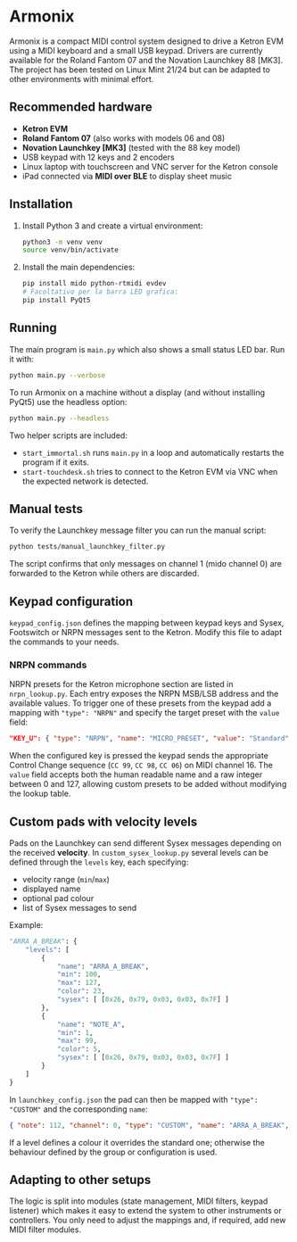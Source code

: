 # Armonix

Armonix is a compact MIDI control system designed to drive a Ketron EVM
using a MIDI keyboard and a small USB keypad.  Drivers are currently
available for the Roland Fantom 07 and the Novation Launchkey 88 [MK3].
The project has been tested on Linux Mint 21/24 but can be adapted to
other environments with minimal effort.

## Recommended hardware

* **Ketron EVM**
* **Roland Fantom 07** (also works with models 06 and 08)
* **Novation Launchkey [MK3]** (tested with the 88 key model)
* USB keypad with 12 keys and 2 encoders
* Linux laptop with touchscreen and VNC server for the Ketron console
* iPad connected via **MIDI over BLE** to display sheet music

## Installation

1. Install Python 3 and create a virtual environment:

   ```bash
   python3 -m venv venv
   source venv/bin/activate
   ```

2. Install the main dependencies:

   ```bash
   pip install mido python-rtmidi evdev
   # Facoltativo per la barra LED grafica:
   pip install PyQt5
   ```

## Running

The main program is `main.py` which also shows a small status LED bar.
Run it with:

```bash
python main.py --verbose
```

To run Armonix on a machine without a display (and without installing
PyQt5) use the headless option:

```bash
python main.py --headless
```

Two helper scripts are included:

* `start_immortal.sh` runs `main.py` in a loop and automatically restarts
  the program if it exits.
* `start-touchdesk.sh` tries to connect to the Ketron EVM via VNC when
  the expected network is detected.

## Manual tests

To verify the Launchkey message filter you can run the manual script:

```bash
python tests/manual_launchkey_filter.py
```

The script confirms that only messages on channel 1 (mido channel 0) are
forwarded to the Ketron while others are discarded.

## Keypad configuration

`keypad_config.json` defines the mapping between keypad keys and Sysex,
Footswitch or NRPN messages sent to the Ketron.  Modify this file to
adapt the commands to your needs.

### NRPN commands

NRPN presets for the Ketron microphone section are listed in
`nrpn_lookup.py`.  Each entry exposes the NRPN MSB/LSB address and the
available values.  To trigger one of these presets from the keypad add a
mapping with `"type": "NRPN"` and specify the target preset with the
`value` field:

```json
"KEY_U": { "type": "NRPN", "name": "MICRO_PRESET", "value": "Standard" }
```

When the configured key is pressed the keypad sends the appropriate
Control Change sequence (`CC 99`, `CC 98`, `CC 06`) on MIDI channel 16.
The `value` field accepts both the human readable name and a raw integer
between 0 and 127, allowing custom presets to be added without modifying
the lookup table.

## Custom pads with velocity levels

Pads on the Launchkey can send different Sysex messages depending on the
received **velocity**.  In `custom_sysex_lookup.py` several levels can be
defined through the `levels` key, each specifying:

* velocity range (`min`/`max`)
* displayed name
* optional pad colour
* list of Sysex messages to send

Example:

```python
"ARRA_A_BREAK": {
    "levels": [
        {
            "name": "ARRA_A_BREAK",
            "min": 100,
            "max": 127,
            "color": 23,
            "sysex": [ [0x26, 0x79, 0x03, 0x03, 0x7F] ]
        },
        {
            "name": "NOTE_A",
            "min": 1,
            "max": 99,
            "color": 5,
            "sysex": [ [0x26, 0x79, 0x03, 0x03, 0x7F] ]
        }
    ]
}
```

In `launchkey_config.json` the pad can then be mapped with
`"type": "CUSTOM"` and the corresponding `name`:

```json
{ "note": 112, "channel": 0, "type": "CUSTOM", "name": "ARRA_A_BREAK", "group": 1, "color": 23, "colormode": "static" }
```

If a level defines a colour it overrides the standard one; otherwise the
behaviour defined by the group or configuration is used.

## Adapting to other setups

The logic is split into modules (state management, MIDI filters, keypad
listener) which makes it easy to extend the system to other instruments
or controllers.  You only need to adjust the mappings and, if required,
add new MIDI filter modules.

